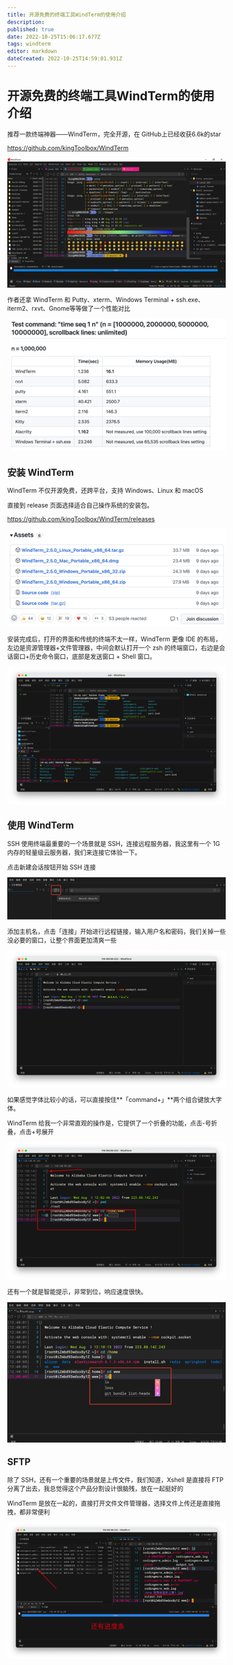 ```yaml
---
title: 开源免费的终端工具WindTerm的使用介绍
description: 
published: true
date: 2022-10-25T15:06:17.677Z
tags: windterm
editor: markdown
dateCreated: 2022-10-25T14:59:01.931Z
---
```


# 开源免费的终端工具WindTerm的使用介绍
推荐一款终端神器——WindTerm，完全开源，在 GitHub上已经收获6.6k的star

https://github.com/kingToolbox/WindTerm

![2022-10-25_82747.png](/2022-10-25_82747.png)


作者还拿 WindTerm 和 Putty、xterm、Windows Terminal + ssh.exe、iterm2、rxvt、Gnome等等做了一个性能对比


![2022-10-25_9233.png](/2022-10-25_9233.png)

## 安装 WindTerm
WindTerm 不仅开源免费，还跨平台，支持 Windows、Linux 和 macOS

直接到 release 页面选择适合自己操作系统的安装包。

https://github.com/kingToolbox/WindTerm/releases

![2022-10-25_44560.png](/2022-10-25_44560.png)

安装完成后，打开的界面和传统的终端不太一样，WindTerm 更像 IDE 的布局，左边是资源管理器+文件管理器，中间会默认打开一个 zsh 的终端窗口，右边是会话窗口+历史命令窗口，底部是发送窗口 + Shell 窗口。

![2022-10-25_4403.png](/2022-10-25_4403.png)


## 使用 WindTerm
SSH
使用终端最重要的一个场景就是 SSH，连接远程服务器，我这里有一个 1G 内存的轻量级云服务器，我们来连接它体验一下。

点击新建会话按钮开始 SSH 连接

![2022-10-25_17925.png](/2022-10-25_17925.png)

添加主机名，点击「连接」开始进行远程链接，输入用户名和密码，我们关掉一些没必要的窗口，让整个界面更加清爽一些

![2022-10-25_30390.png](/2022-10-25_30390.png)

如果感觉字体比较小的话，可以直接按住**「command+」**两个组合键放大字体。

WindTerm 给我一个非常直观的操作是，它提供了一个折叠的功能，点击-号折叠，点击+号展开

![2022-10-25_50358.png](/2022-10-25_50358.png)

还有一个就是智能提示，非常到位，响应速度很快。

![2022-10-25_91294.png](/2022-10-25_91294.png)

## SFTP
除了 SSH，还有一个重要的场景就是上传文件，我们知道，Xshell 是直接将 FTP 分离了出去，我总觉得这个产品分割设计很脑残，放在一起挺好的

WindTerm 是放在一起的，直接打开文件文件管理器，选择文件上传还是直接拖拽，都非常便利

![2022-10-25_44436.png](/2022-10-25_44436.png)






